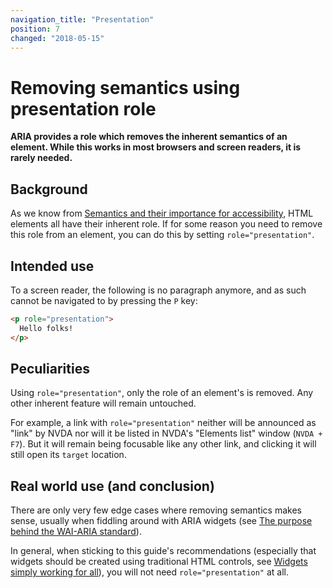 ```yaml
---
navigation_title: "Presentation"
position: 7
changed: "2018-05-15"
---
```


# Removing semantics using presentation role

**ARIA provides a role which removes the inherent semantics of an element. While this works in most browsers and screen readers, it is rarely needed.**

## Background

As we know from [Semantics and their importance for accessibility](/pages/knowledge/semantics), HTML elements all have their inherent role. If for some reason you need to remove this role from an element, you can do this by setting `role="presentation"`.

## Intended use

To a screen reader, the following is no paragraph anymore, and as such cannot be navigated to by pressing the `P` key:

```html
<p role="presentation">
  Hello folks!
</p>
```

[](_examples/removing-semantics-using-presentation-role)

## Peculiarities

Using `role="presentation"`, only the role of an element's is removed. Any other inherent feature will remain untouched.

For example, a link with `role="presentation"` neither will be announced as "link" by NVDA nor will it be listed in NVDA's "Elements list" window (`NVDA + F7`). But it will remain being focusable like any other link, and clicking it will still open its `target` location.

[](_examples/removing-a-link-39-s-role)

## Real world use (and conclusion)

There are only very few edge cases where removing semantics makes sense, usually when fiddling around with ARIA widgets (see [The purpose behind the WAI-ARIA standard](/pages/knowledge/aria/purpose)).

In general, when sticking to this guide's recommendations (especially that widgets should be created using traditional HTML controls, see [Widgets simply working for all](/pages/knowledge/semantics/widgets)), you will not need `role="presentation"` at all.